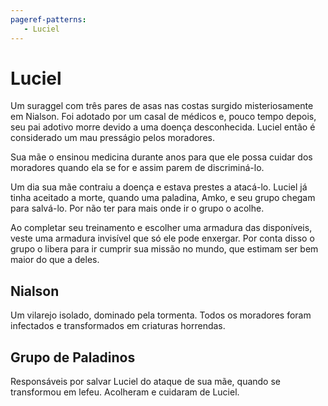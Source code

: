 ```yaml
---
pageref-patterns:
   - Luciel
---
```

# Luciel

Um suraggel com três pares de asas nas costas surgido misteriosamente em Nialson. Foi adotado por um casal de médicos e, pouco tempo depois, seu pai adotivo morre devido a uma doença desconhecida. Luciel então é considerado um mau presságio pelos moradores.

Sua mãe o ensinou medicina durante anos para que ele possa cuidar dos moradores quando ela se for e assim parem de discriminá-lo.

Um dia sua mãe contraiu a doença e estava prestes a atacá-lo. Luciel já tinha aceitado a morte, quando uma paladina, Amko, e seu grupo chegam para salvá-lo. Por não ter para mais onde ir o grupo o acolhe.

Ao completar seu treinamento e escolher uma armadura das disponíveis, veste uma armadura invisível que só ele pode enxergar. Por conta disso o grupo o libera para ir cumprir sua missão no mundo, que estimam ser bem maior do que a deles.

## Nialson

Um vilarejo isolado, dominado pela tormenta. Todos os moradores foram infectados e transformados em criaturas horrendas.

## Grupo de Paladinos

Responsáveis por salvar Luciel do ataque de sua mãe, quando se transformou em lefeu. Acolheram e cuidaram de Luciel.
